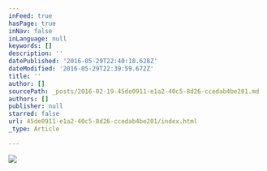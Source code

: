 ```yaml
---
inFeed: true
hasPage: true
inNav: false
inLanguage: null
keywords: []
description: ''
datePublished: '2016-05-29T22:40:18.628Z'
dateModified: '2016-05-29T22:39:59.672Z'
title: ''
author: []
sourcePath: _posts/2016-02-19-45de0911-e1a2-40c5-8d26-ccedab4be201.md
authors: []
publisher: null
starred: false
url: 45de0911-e1a2-40c5-8d26-ccedab4be201/index.html
_type: Article

---
```

![](https://the-grid-user-content.s3-us-west-2.amazonaws.com/44715ba4-bedd-432d-b7f3-73313c30c8ff.jpg)